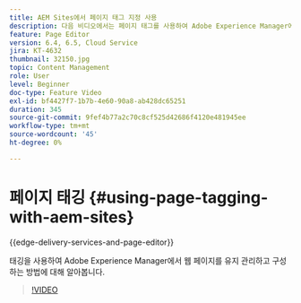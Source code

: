 ```yaml
---
title: AEM Sites에서 페이지 태그 지정 사용
description: 다음 비디오에서는 페이지 태그를 사용하여 Adobe Experience Manager에서 웹 사이트 내의 콘텐츠를 빠르고 쉽게 분류하는 방법을 강조합니다.
feature: Page Editor
version: 6.4, 6.5, Cloud Service
jira: KT-4632
thumbnail: 32150.jpg
topic: Content Management
role: User
level: Beginner
doc-type: Feature Video
exl-id: bf4427f7-1b7b-4e60-90a8-ab428dc65251
duration: 345
source-git-commit: 9fef4b77a2c70c8cf525d42686f4120e481945ee
workflow-type: tm+mt
source-wordcount: '45'
ht-degree: 0%

---
```


# 페이지 태깅 {#using-page-tagging-with-aem-sites}

{{edge-delivery-services-and-page-editor}}

태깅을 사용하여 Adobe Experience Manager에서 웹 페이지를 유지 관리하고 구성하는 방법에 대해 알아봅니다.

>[!VIDEO](https://video.tv.adobe.com/v/32150?quality=12&learn=on)
